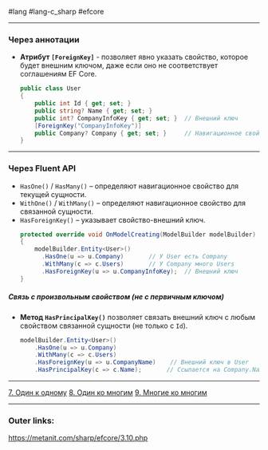 #lang #lang-c_sharp #efcore 

---
### **Через аннотации**  
- **Атрибут `[ForeignKey]`** - позволяет явно указать свойство, которое будет внешним ключом, даже если оно не соответствует соглашениям EF Core.  
  ```csharp
  public class User
  {
      public int Id { get; set; }
      public string? Name { get; set; }
      public int? CompanyInfoKey { get; set; }  // Внешний ключ
      [ForeignKey("CompanyInfoKey")]
      public Company? Company { get; set; }     // Навигационное свойство
  }
  ```

---
### **Через Fluent API**  
- `HasOne()` / `HasMany()` – определяют навигационное свойство для текущей сущности.  
- `WithOne()` / `WithMany()` – определяют навигационное свойство для связанной сущности.  
- `HasForeignKey()` – указывает свойство-внешний ключ.  
	```csharp
	protected override void OnModelCreating(ModelBuilder modelBuilder)
	{
		modelBuilder.Entity<User>()
		  .HasOne(u => u.Company)       // У User есть Company
		  .WithMany(c => c.Users)       // У Company много Users
		  .HasForeignKey(u => u.CompanyInfoKey);  // Внешний ключ
	}
	```

##### **Связь с произвольным свойством (не с первичным ключом)**  
- **Метод `HasPrincipalKey()`** позволяет связать внешний ключ с любым свойством связанной сущности (не только с `Id`).  
  ```csharp
  modelBuilder.Entity<User>()
      .HasOne(u => u.Company)
      .WithMany(c => c.Users)
      .HasForeignKey(u => u.CompanyName)    // Внешний ключ в User
      .HasPrincipalKey(c => c.Name);       // Ссылается на Company.Name
  ```
---
[7. Один к одному](2.%20Frameworks/C-sharp%20-%20EF%20Core/3.%20Отношения/7.%20Один%20к%20одному.md)
[8. Один ко многим](2.%20Frameworks/C-sharp%20-%20EF%20Core/3.%20Отношения/8.%20Один%20ко%20многим.md)
[9. Многие ко многим](2.%20Frameworks/C-sharp%20-%20EF%20Core/3.%20Отношения/9.%20Многие%20ко%20многим.md)

---
### Outer links:
https://metanit.com/sharp/efcore/3.10.php
